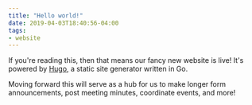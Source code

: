 ```yaml
---
title: "Hello world!"
date: 2019-04-03T18:40:56-04:00
tags:
- website
---
```


If you're reading this, then that means our fancy new website is live! It's
powered by [Hugo](https://gohugo.io), a static site generator written in Go.

Moving forward this will serve as a hub for us to make longer form
announcements, post meeting minutes, coordinate events, and more!

